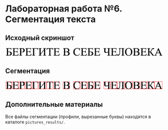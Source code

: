 # Лабораторная работа №6. Сегментация текста

## Исходный скриншот
![phrase](../pictures_src/phrase.bmp)

## Сегментация
![boxes](../pictures_results/phrase_boxes_fixed.bmp)

## Дополнительные материалы
Все файлы сегментации (профили, вырезанные буквы) находятся в каталоге `pictures_results/`.

